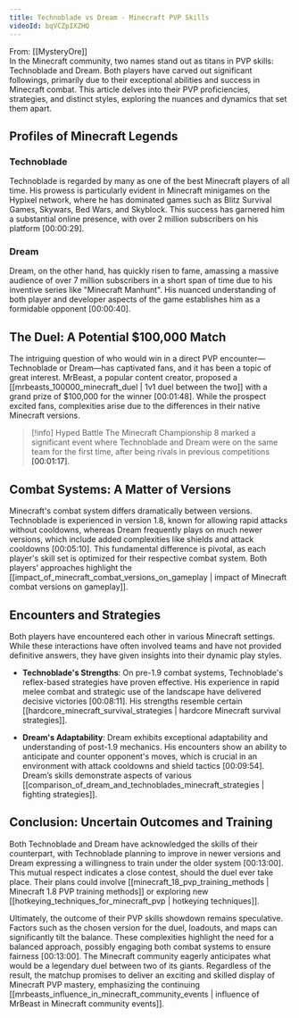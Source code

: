```yaml
---
title: Technoblade vs Dream - Minecraft PVP Skills
videoId: bqVCZpIXZHQ
---
```


From: [[MysteryOre]] <br/> 
In the Minecraft community, two names stand out as titans in PVP skills: Technoblade and Dream. Both players have carved out significant followings, primarily due to their exceptional abilities and success in Minecraft combat. This article delves into their PVP proficiencies, strategies, and distinct styles, exploring the nuances and dynamics that set them apart.

## Profiles of Minecraft Legends

### Technoblade

Technoblade is regarded by many as one of the best Minecraft players of all time. His prowess is particularly evident in Minecraft minigames on the Hypixel network, where he has dominated games such as Blitz Survival Games, Skywars, Bed Wars, and Skyblock. This success has garnered him a substantial online presence, with over 2 million subscribers on his platform <a class="yt-timestamp" data-t="00:00:29">[00:00:29]</a>.

### Dream

Dream, on the other hand, has quickly risen to fame, amassing a massive audience of over 7 million subscribers in a short span of time due to his inventive series like "Minecraft Manhunt". His nuanced understanding of both player and developer aspects of the game establishes him as a formidable opponent <a class="yt-timestamp" data-t="00:00:40">[00:00:40]</a>.

## The Duel: A Potential $100,000 Match

The intriguing question of who would win in a direct PVP encounter—Technoblade or Dream—has captivated fans, and it has been a topic of great interest. MrBeast, a popular content creator, proposed a [[mrbeasts_100000_minecraft_duel | 1v1 duel between the two]] with a grand prize of $100,000 for the winner <a class="yt-timestamp" data-t="00:01:48">[00:01:48]</a>. While the prospect excited fans, complexities arise due to the differences in their native Minecraft versions.

> [!info] Hyped Battle
> The Minecraft Championship 8 marked a significant event where Technoblade and Dream were on the same team for the first time, after being rivals in previous competitions <a class="yt-timestamp" data-t="00:01:17">[00:01:17]</a>.

## Combat Systems: A Matter of Versions

Minecraft's combat system differs dramatically between versions. Technoblade is experienced in version 1.8, known for allowing rapid attacks without cooldowns, whereas Dream frequently plays on much newer versions, which include added complexities like shields and attack cooldowns <a class="yt-timestamp" data-t="00:05:10">[00:05:10]</a>. This fundamental difference is pivotal, as each player's skill set is optimized for their respective combat system. Both players’ approaches highlight the [[impact_of_minecraft_combat_versions_on_gameplay | impact of Minecraft combat versions on gameplay]].

## Encounters and Strategies

Both players have encountered each other in various Minecraft settings. While these interactions have often involved teams and have not provided definitive answers, they have given insights into their dynamic play styles.

- **Technoblade's Strengths**: On pre-1.9 combat systems, Technoblade's reflex-based strategies have proven effective. His experience in rapid melee combat and strategic use of the landscape have delivered decisive victories <a class="yt-timestamp" data-t="00:08:11">[00:08:11]</a>. His strengths resemble certain [[hardcore_minecraft_survival_strategies | hardcore Minecraft survival strategies]].

- **Dream's Adaptability**: Dream exhibits exceptional adaptability and understanding of post-1.9 mechanics. His encounters show an ability to anticipate and counter opponent's moves, which is crucial in an environment with attack cooldowns and shield tactics <a class="yt-timestamp" data-t="00:09:54">[00:09:54]</a>. Dream’s skills demonstrate aspects of various [[comparison_of_dream_and_technoblades_minecraft_strategies | fighting strategies]].

## Conclusion: Uncertain Outcomes and Training

Both Technoblade and Dream have acknowledged the skills of their counterpart, with Technoblade planning to improve in newer versions and Dream expressing a willingness to train under the older system <a class="yt-timestamp" data-t="00:13:00">[00:13:00]</a>. This mutual respect indicates a close contest, should the duel ever take place. Their plans could involve [[minecraft_18_pvp_training_methods | Minecraft 1.8 PVP training methods]] or exploring new [[hotkeying_techniques_for_minecraft_pvp | hotkeying techniques]].

Ultimately, the outcome of their PVP skills showdown remains speculative. Factors such as the chosen version for the duel, loadouts, and maps can significantly tilt the balance. These complexities highlight the need for a balanced approach, possibly engaging both combat systems to ensure fairness <a class="yt-timestamp" data-t="00:13:00">[00:13:00]</a>. The Minecraft community eagerly anticipates what would be a legendary duel between two of its giants. Regardless of the result, the matchup promises to deliver an exciting and skilled display of Minecraft PVP mastery, emphasizing the continuing [[mrbeasts_influence_in_minecraft_community_events | influence of MrBeast in Minecraft community events]].